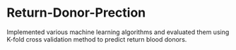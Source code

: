 # Return-Donor-Prection
Implemented various machine learning algorithms and evaluated them using K-fold cross validation method to predict return blood donors.
